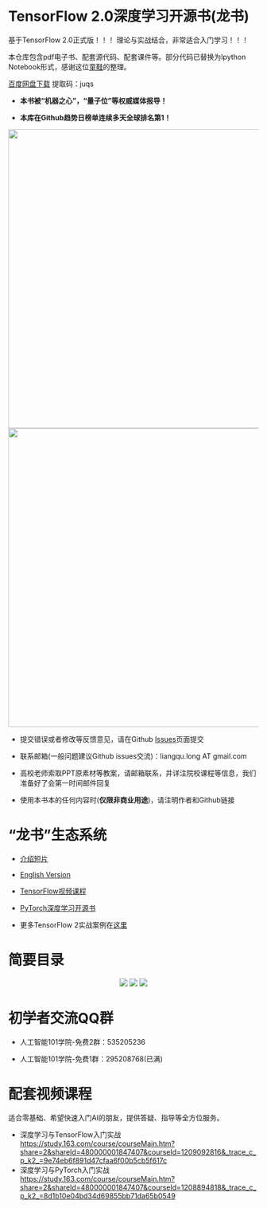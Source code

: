 # TensorFlow 2.0深度学习开源书(龙书)

基于TensorFlow 2.0正式版！！！
理论与实战结合，非常适合入门学习！！！


本仓库包含pdf电子书、配套源代码、配套课件等。部分代码已替换为Ipython Notebook形式，感谢这位[童鞋](https://github.com/Relph1119/deeplearning-with-tensorflow-notes)的整理。

[百度网盘下载](https://pan.baidu.com/s/1GgQjhDqSgSfjxqBMsE3RDQ)  提取码：juqs


-  **本书被“机器之心”，“量子位”等权威媒体报导！**

-  **本库在Github趋势日榜单连续多天全球排名第1！**



<p align="center">
  <img src="assets/1.jpg" align="center" width="600">
  <img src="assets/2.png" align="center" width="600">
</p>

-	提交错误或者修改等反馈意见，请在Github [Issues](https://github.com/dragen1860/Deep-Learning-with-TensorFlow-book/issues)页面提交

-	联系邮箱(一般问题建议Github issues交流)：liangqu.long AT gmail.com

- 高校老师索取PPT原素材等教案，请邮箱联系，并详注院校课程等信息，我们准备好了会第一时间邮件回复

- 使用本书本的任何内容时(**仅限非商业用途**)，请注明作者和Github链接




# “龙书”生态系统

- [介绍短片](https://www.bilibili.com/video/av75331861)

- [English Version](https://github.com/dragen1860/Deep-Learning-with-TensorFlow-book-EN)

- [TensorFlow视频课程](https://study.163.com/course/courseMain.htm?share=2&shareId=480000001847407&courseId=1209092816&_trace_c_p_k2_=9e74eb6f891d47cfaa6f00b5cb5f617c)

- [PyTorch深度学习开源书](https://github.com/dragen1860/Deep-Learning-with-PyTorch-book)

-	更多TensorFlow 2实战案例在[这里](https://github.com/dragen1860/TensorFlow-2.x-Tutorials)


# 简要目录

<p align="center">
  <img src="assets/0.4.目录-双排-1.jpg">
  <img src="assets/0.4.目录-双排-2.jpg">
  <img src="assets/0.4.目录-双排-3.jpg">
</p>


# 初学者交流QQ群

- 人工智能101学院-免费2群：535205236

- 人工智能101学院-免费1群：295208768(已满)


#	配套视频课程

适合零基础、希望快速入门AI的朋友，提供答疑、指导等全方位服务。

- 深度学习与TensorFlow入门实战
https://study.163.com/course/courseMain.htm?share=2&shareId=480000001847407&courseId=1209092816&_trace_c_p_k2_=9e74eb6f891d47cfaa6f00b5cb5f617c
- 深度学习与PyTorch入门实战
https://study.163.com/course/courseMain.htm?share=2&shareId=480000001847407&courseId=1208894818&_trace_c_p_k2_=8d1b10e04bd34d69855bb71da65b0549

